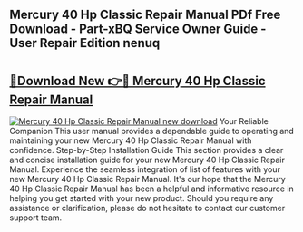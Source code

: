## Mercury 40 Hp Classic Repair Manual PDf Free Download - Part-xBQ Service Owner Guide - User Repair Edition nenuq

# <h2><a href="http://bc66040.oget.top/?id=Mercury+40+Hp+Classic+Repair+Manual">🔗Download New 👉🔴 Mercury 40 Hp Classic Repair Manual</a></h2>

[![Mercury 40 Hp Classic Repair Manual new download](https://i.imgur.com/5g1atiW.png)](http://bc66040.oget.top/?id=Mercury+40+Hp+Classic+Repair+Manual)
Your Reliable Companion This user manual provides a dependable guide to operating and maintaining your new Mercury 40 Hp Classic Repair Manual with confidence. Step-by-Step Installation Guide This section provides a clear and concise installation guide for your new Mercury 40 Hp Classic Repair Manual. Experience the seamless integration of list of features with your new Mercury 40 Hp Classic Repair Manual. It's our hope that the Mercury 40 Hp Classic Repair Manual has been a helpful and informative resource in helping you get started with your new product. Should you require any assistance or clarification, please do not hesitate to contact our customer support team.
